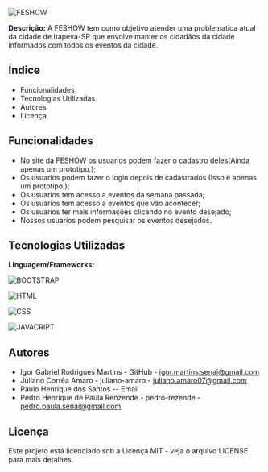 ![FESHOW](/assets/readme/FESHOW.png)

**Descrição:**
A FESHOW tem como objetivo atender uma problematica atual da cidade de Itapeva-SP que envolve manter os cidadãos da cidade informados com todos os eventos da cidade.
## Índice
- Funcionalidades
- Tecnologias Utilizadas
- Autores
- Licença
## Funcionalidades
 - No site da FESHOW os usuarios podem fazer o cadastro deles(Ainda apenas um prototipo.);
 - Os usuarios podem fazer o login depois de cadastrados (Isso é apenas um prototipo.);
 - Os usuarios tem acesso a eventos da semana passada;
 - Os usuarios tem acesso a eventos que vão acontecer;
 - Os usuarios ter mais informações clicando no evento desejado;
 - Nossos usuarios podem pesquisar os eventos desejados.
## Tecnologias Utilizadas
**Linguagem/Frameworks:**

 ![BOOTSTRAP](https://img.shields.io/badge/Bootstrap-563D7C?style=for-the-badge&logo=bootstrap&logoColor=white)
 
 ![HTML](https://img.shields.io/badge/HTML5-E34F26?style=for-the-badge&logo=html5&logoColor=white)

 ![CSS](https://img.shields.io/badge/CSS3-1572B6?style=for-the-badge&logo=css3&logoColor=white)
 
 ![JAVACRIPT](https://img.shields.io/badge/JavaScript-323330?style=for-the-badge&logo=javascript&logoColor=F7DF1E)
## Autores
- Igor Gabriel Rodrigues Martins - GitHub - igor.martins.senai@gmail.com
- Juliano Corrêa Amaro - juliano-amaro - juliano.amaro07@gmail.com
- Paulo Henrique dos Santos -- Email
- Pedro Henrique de Paula Renzende - pedro-rezende - pedro.paula.senai@gmail.com

## Licença
Este projeto está licenciado sob a Licença MIT - veja o arquivo LICENSE para mais detalhes.
